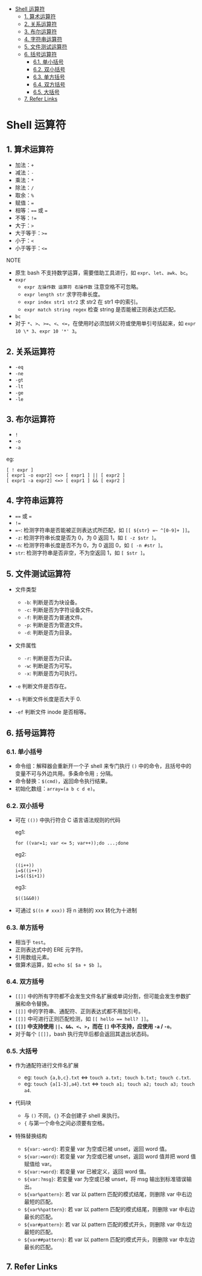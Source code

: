 - [Shell 运算符](#shell-运算符)
  - [1. 算术运算符](#1-算术运算符)
  - [2. 关系运算符](#2-关系运算符)
  - [3. 布尔运算符](#3-布尔运算符)
  - [4. 字符串运算符](#4-字符串运算符)
  - [5. 文件测试运算符](#5-文件测试运算符)
  - [6. 括号运算符](#6-括号运算符)
    - [6.1. 单小括号](#61-单小括号)
    - [6.2. 双小括号](#62-双小括号)
    - [6.3. 单方括号](#63-单方括号)
    - [6.4. 双方括号](#64-双方括号)
    - [6.5. 大括号](#65-大括号)
  - [7. Refer Links](#7-refer-links)

# Shell 运算符

## 1. 算术运算符

- 加法：`+`
- 减法：`-`
- 乘法：`*`
- 除法：`/`
- 取余：`%`
- 赋值：`=`
- 相等：`==` 或 `=`
- 不等：`!=`
- 大于：`>`
- 大于等于：`>=`
- 小于：`<`
- 小于等于：`<=`

NOTE
- 原生 bash 不支持数学运算，需要借助工具进行，如 `expr`、`let`、`awk`、`bc`。
- `expr`
  - `expr 左操作数 运算符 右操作数` 注意空格不可忽略。
  - `expr length str` 求字符串长度。
  - `expr index str1 str2` 求 str2 在 str1 中的索引。
  - `expr match string regex` 检查 string 是否能被正则表达式匹配。
- `bc`
  <!-- - TODO: expr 不支持浮点数运算，需要使用bc/awk -->
- 对于 `*`、`>`、`>=`、`<`、`<=`，在使用时必须加转义符或使用单引号括起来，如 `expr 10 \* 3`、`expr 10 '*' 3`。

## 2. 关系运算符

- `-eq`
- `-ne`
- `-gt`
- `-lt`
- `-ge`
- `-le`

## 3. 布尔运算符

- `!`
- `-o`
- `-a`

eg:
```
[ ! expr ]
[ expr1 -o expr2] <=> [ expr1 ] || [ expr2 ]
[ expr1 -a expr2] <=> [ expr1 ] && [ expr2 ]
```

## 4. 字符串运算符

- `==` 或 `=`
- `!=`
- `=~`: 检测字符串是否能被正则表达式所匹配，如 `[[ ${str} =~ ^[0-9]+ ]]`。
- `-z`: 检测字符串长度是否为 0，为 0 返回 1，如 `[ -z $str ]`。
- `-n`: 检测字符串长度是否不为 0，为 0 返回 0，如 `[ -n #str ]`。
- `str`: 检测字符串是否非空，不为空返回 1，如 `[ $str ]`。

## 5. 文件测试运算符

- 文件类型
  - `-b`: 判断是否为块设备。
  - `-c`: 判断是否为字符设备文件。
  - `-f`: 判断是否为普通文件。
  - `-p`: 判断是否为管道文件。
  - `-d`: 判断是否为目录。
- 文件属性
  - `-r`: 判断是否为只读。
  - `-w`: 判断是否为可写。
  - `-x`: 判断是否为可执行。

- `-e` 判断文件是否存在。
- `-s` 判断文件长度是否大于 0.
- `-ef` 判断文件 inode 是否相等。

## 6. 括号运算符

### 6.1. 单小括号

- 命令组：解释器会重新开一个子 shell 来专门执行 `()` 中的命令，且括号中的变量不可与外边共用。多条命令用 `;` 分隔。
- 命令替换：`$(cmd)`，返回命令执行结果。
- 初始化数组：`array=(a b c d e)`。

### 6.2. 双小括号

- 可在 `(())` 中执行符合 C 语言语法规则的代码

  eg1:
  ```shell
  for ((var=1; var <= 5; var++));do ...;done
  ```
  eg2:
  ```shell
  ((i++))
  i=$((i++))
  i=$(($i+1))
  ```
  eg3:
  ```shell
  $((1&&0))
  ```

- 可通过 `$((n # xxx))` 将 n 进制的 xxx 转化为十进制

### 6.3. 单方括号

- 相当于 `test`。
- 正则表达式中的 ERE 元字符。
- 引用数组元素。
- 做算术运算，如 `echo $[ $a + $b ]`。

### 6.4. 双方括号

- `[[]]` 中的所有字符都不会发生文件名扩展或单词分割，但可能会发生参数扩展和命令替换。
- `[[]]` 中的字符串、通配符、正则表达式都不用加引号。
- `[[]]` 中可进行正则匹配检测，如 `[[ hello == hell? ]]`。
- **`[[]]` 中支持使用 `||`、`&&`、`<`、`>`，而在 `[]` 中不支持，应使用 `-a` / `-o`**。
- 对于每个 `[[]]`，bash 执行完毕后都会返回其退出状态码。

### 6.5. 大括号

- 作为通配符进行文件名扩展
  - eg: `touch {a,b,c}.txt` <=> `touch a.txt; touch b.txt; touch c.txt`.
  - eg: `touch {a[1-3],a4}.txt` <=> `touch a1; touch a2; touch a3; touch a4`.

- 代码块
  - 与 `()` 不同，`{}` 不会创建子 shell 来执行。
  - `{` 与第一个命令之间必须要有空格。

- 特殊替换结构
  - `${var:-word}`: 若变量 var 为空或已被 unset，返回 word 值。
  - `${var:=word}`: 若变量 var 为空或已被 unset，返回 word 值并把 word 值赋值给 var。
  - `${var:+word}`: 若变量 var 已被定义，返回 word 值。
  - `${var:?msg}`: 若变量 var 为空或已被 unset，将 msg 输出到标准错误输出。
  - `${var%pattern}`: 若 var 以 pattern 匹配的模式结尾，则删除 var 中右边最短的匹配。
  - `${var%%pattern}`: 若 var 以 pattern 匹配的模式结尾，则删除 var 中右边最长的匹配。
  - `${var#pattern}`: 若 var 以 pattern 匹配的模式开头，则删除 var 中左边最短的匹配。
  - `${var##pattern}`: 若 var 以 pattern 匹配的模式开头，则删除 var 中左边最长的匹配。

## 7. Refer Links
